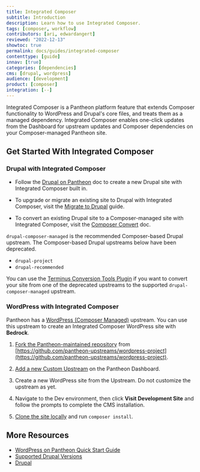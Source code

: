 ```yaml
---
title: Integrated Composer
subtitle: Introduction
description: Learn how to use Integrated Composer.
tags: [composer, workflow]
contributors: [ari, edwardangert]
reviewed: "2022-12-13"
showtoc: true
permalink: docs/guides/integrated-composer
contenttype: [guide]
innav: [true]
categories: [dependencies]
cms: [drupal, wordpress]
audience: [development]
product: [composer]
integration: [--]
---
```


Integrated Composer is a Pantheon platform feature that extends Composer <Popover content="A widely-used PHP dependency and package manager that provides an alternative, more modern way to manage the external (non-core) code used by a WordPress or Drupal site." /> functionality to WordPress and Drupal's core files, and treats them as a managed dependency. Integrated Composer enables one-click updates from the Dashboard for upstream updates and Composer dependencies on your Composer-managed Pantheon site.

## Get Started With Integrated Composer

### Drupal with Integrated Composer

- Follow the [Drupal on Pantheon](/drupal) doc to create a new Drupal site with Integrated Composer built in.

- To upgrade or migrate an existing site to Drupal with Integrated Composer, visit the [Migrate to Drupal](/drupal-migration) guide.

- To convert an existing Drupal site to a Composer-managed site with Integrated Composer, visit the [Composer Convert](/guides/composer-convert) doc.


<Alert title="Note"  type="info" >

`drupal-composer-managed` is the recommended Composer-based Drupal upstream. The Composer-based Drupal upstreams below have been deprecated.

- `drupal-project`
- `drupal-recommended`

You can use the [Terminus Conversion Tools Plugin](https://github.com/pantheon-systems/terminus-conversion-tools-plugin) if you want to convert your site from one of the deprecated upstreams to the supported `drupal-composer-managed` upstream.

</Alert>

### WordPress with Integrated Composer

<Alert title="Note" type="info">

Pantheon has a [WordPress (Composer Managed)](/guides/wordpress-composer/wordpress-composer-managed) upstream. You can use this upstream to create an Integrated Composer WordPress site with **Bedrock**.

</Alert>

1. [Fork the Pantheon-maintained repository](/guides/custom-upstream/create-custom-upstream#create-and-host-the-repository-remotely) from [https://github.com/pantheon-upstreams/wordpress-project](https://github.com/pantheon-upstreams/wordpress-project).

1. [Add a new Custom Upstream](/guides/custom-upstream/create-custom-upstream#connect-repository-to-pantheon) on the Pantheon Dashboard.

1. Create a new WordPress site from the Upstream. Do not customize the upstream as yet.

1. Navigate to the Dev environment, then click **Visit Development Site** and follow the prompts to complete the CMS installation.

1. [Clone the site locally](/guides/local-development/configuration) and run `composer install`.

<Partial file="build-deploy-terminology.md" />

## More Resources

- [WordPress on Pantheon Quick Start Guide](/guides/wordpress-pantheon/)
- [Supported Drupal Versions](/supported-drupal)
- [Drupal](/drupal)
